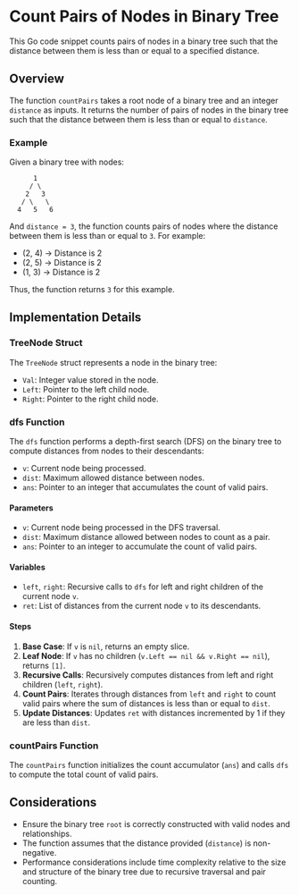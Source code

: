# Count Pairs of Nodes in Binary Tree

This Go code snippet counts pairs of nodes in a binary tree such that the distance between them is less than or equal to a specified distance.

## Overview

The function `countPairs` takes a root node of a binary tree and an integer `distance` as inputs. It returns the number of pairs of nodes in the binary tree such that the distance between them is less than or equal to `distance`.

### Example

Given a binary tree with nodes:

```
      1
     / \
    2   3
   / \   \
  4   5   6
```

And `distance = 3`, the function counts pairs of nodes where the distance between them is less than or equal to `3`. For example:
- (2, 4) -> Distance is 2
- (2, 5) -> Distance is 2
- (1, 3) -> Distance is 2

Thus, the function returns `3` for this example.

## Implementation Details

### TreeNode Struct

The `TreeNode` struct represents a node in the binary tree:
- `Val`: Integer value stored in the node.
- `Left`: Pointer to the left child node.
- `Right`: Pointer to the right child node.

### dfs Function

The `dfs` function performs a depth-first search (DFS) on the binary tree to compute distances from nodes to their descendants:
- `v`: Current node being processed.
- `dist`: Maximum allowed distance between nodes.
- `ans`: Pointer to an integer that accumulates the count of valid pairs.

#### Parameters

- `v`: Current node being processed in the DFS traversal.
- `dist`: Maximum distance allowed between nodes to count as a pair.
- `ans`: Pointer to an integer to accumulate the count of valid pairs.

#### Variables

- `left`, `right`: Recursive calls to `dfs` for left and right children of the current node `v`.
- `ret`: List of distances from the current node `v` to its descendants.

#### Steps

1. **Base Case**: If `v` is `nil`, returns an empty slice.
2. **Leaf Node**: If `v` has no children (`v.Left == nil && v.Right == nil`), returns `[1]`.
3. **Recursive Calls**: Recursively computes distances from left and right children (`left`, `right`).
4. **Count Pairs**: Iterates through distances from `left` and `right` to count valid pairs where the sum of distances is less than or equal to `dist`.
5. **Update Distances**: Updates `ret` with distances incremented by 1 if they are less than `dist`.

### countPairs Function

The `countPairs` function initializes the count accumulator (`ans`) and calls `dfs` to compute the total count of valid pairs.

## Considerations

- Ensure the binary tree `root` is correctly constructed with valid nodes and relationships.
- The function assumes that the distance provided (`distance`) is non-negative.
- Performance considerations include time complexity relative to the size and structure of the binary tree due to recursive traversal and pair counting.
